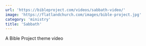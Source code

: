 ```yaml
---
url: 'https://bibleproject.com/videos/sabbath-video/'
image: 'https://flatlandchurch.com/images/bible-project.jpg'
category: 'ministry'
title: 'Sabbath'
---
```


A Bible Project theme video
